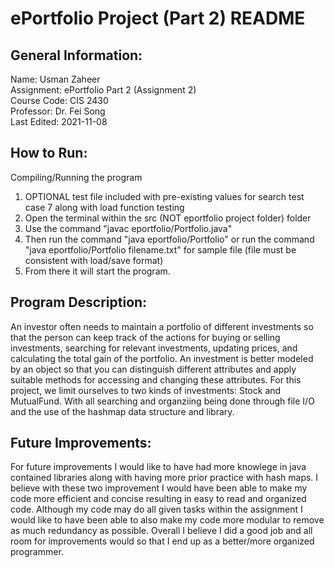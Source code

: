 # ePortfolio Project (Part 2) README

## General Information:

Name: Usman Zaheer  
Assignment: ePortfolio Part 2 (Assignment 2)  
Course Code: CIS 2430  
Professor: Dr. Fei Song  
Last Edited: 2021-11-08

## How to Run:  
Compiling/Running the program  
1. OPTIONAL test file included with pre-existing values for search test case 7 along with load function testing  
2. Open the terminal within the src (NOT eportfolio project folder) folder  
3. Use the command "javac eportfolio/Portfolio.java"  
4. Then run the command "java eportfolio/Portfolio" or run the command "java eportfolio/Portfolio filename.txt" for sample file (file must be consistent with load/save format) 
5. From there it will start the program.

## Program Description:

An investor often needs to maintain a portfolio of different investments so that the person
can keep track of the actions for buying or selling investments, searching for relevant
investments, updating prices, and calculating the total gain of the portfolio. An investment is
better modeled by an object so that you can distinguish different attributes and apply suitable
methods for accessing and changing these attributes. For this project, we limit ourselves to two
kinds of investments: Stock and MutualFund. With all searching and organziing being done through file I/O
and the use of the hashmap data structure and library.

## Future Improvements:  
For future improvements I would like to have had more knowlege in java contained libraries along
with having more prior practice with hash maps. I believe with these two improvement I would have been
able to make my code more efficient and concise resulting in easy to read and organized code. Although my code
may do all given tasks within the assignment I would like to have been able to also make my code more modular 
to remove as much redundancy as possible. Overall I believe I did a good job and all room for improvements
would so that I end up as a better/more organized programmer.
